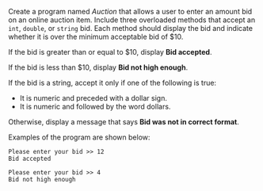 Create a program named _Auction_ that allows a user to enter an amount bid on an online auction item. Include three overloaded methods that accept an `int`, `double`, or `string` bid. Each method should display the bid and indicate whether it is over the minimum acceptable bid of $10.

If the bid is greater than or equal to $10, display **Bid accepted**.

If the bid is less than $10, display **Bid not high enough**.

If the bid is a string, accept it only if one of the following is true:

- It is numeric and preceded with a dollar sign.
- It is numeric and followed by the word dollars.

Otherwise, display a message that says **Bid was not in correct format**.

Examples of the program are shown below:

```
Please enter your bid >> 12
Bid accepted
```

```
Please enter your bid >> 4
Bid not high enough
```
